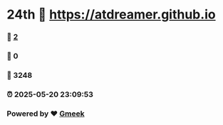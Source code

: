 # 24th :link: https://atdreamer.github.io 
### :page_facing_up: [2](https://atdreamer.github.io/tag.html) 
### :speech_balloon: 0 
### :hibiscus: 3248 
### :alarm_clock: 2025-05-20 23:09:53 
### Powered by :heart: [Gmeek](https://github.com/Meekdai/Gmeek)
